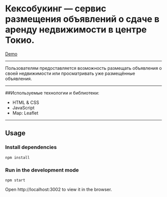 # Кексобукинг — сервис размещения объявлений о сдаче в аренду недвижимости в центре Токио.

<a href="https://inkmakhova.github.io/keksobooking-ru/">Demo</a>

---
Пользователям предоставляется возможность размещать объявления о своей недвижимости или просматривать уже размещённые объявления.

---
 ##Используемые технологии и библиотеки:
- HTML & CSS
- JavaScript
- Map: Leaflet
---
## Usage

### Install dependencies
```
npm install
```

### Run in the development mode
```
npm start
```
Open http://localhost:3002 to view it in the browser.


